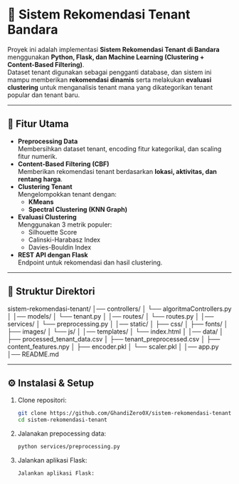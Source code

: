# 🏬 Sistem Rekomendasi Tenant Bandara

Proyek ini adalah implementasi **Sistem Rekomendasi Tenant di Bandara** menggunakan **Python, Flask, dan Machine Learning (Clustering + Content-Based Filtering)**.  
Dataset tenant digunakan sebagai pengganti database, dan sistem ini mampu memberikan **rekomendasi dinamis** serta melakukan **evaluasi clustering** untuk menganalisis tenant mana yang dikategorikan tenant popular dan tenant baru.

---

## 🚀 Fitur Utama
- **Preprocessing Data**  
  Membersihkan dataset tenant, encoding fitur kategorikal, dan scaling fitur numerik.
- **Content-Based Filtering (CBF)**  
  Memberikan rekomendasi tenant berdasarkan **lokasi, aktivitas, dan rentang harga**.
- **Clustering Tenant**  
  Mengelompokkan tenant dengan:
  - **KMeans**
  - **Spectral Clustering (KNN Graph)**
- **Evaluasi Clustering**  
  Menggunakan 3 metrik populer:
  - Silhouette Score
  - Calinski-Harabasz Index
  - Davies-Bouldin Index
- **REST API dengan Flask**  
  Endpoint untuk rekomendasi dan hasil clustering.

---

## 📂 Struktur Direktori
sistem-rekomendasi-tenant/
│── controllers/
│ └── algoritmaControllers.py
│
│── models/
│ └── tenant.py
│
│── routes/
│ └── routes.py
│
│── services/
│ └── preprocessing.py
│
│── static/
│ ├── css/
│ ├── fonts/
│ ├── images/
│ └── js/
│
│── templates/
│ └── index.html
│
│── data/
│ ├── processed_tenant_data.csv
│ ├── tenant_preprocessed.csv
│ ├── content_features.npy
│ ├── encoder.pkl
│ └── scaler.pkl
│
│── app.py
│── README.md

---

## ⚙️ Instalasi & Setup
1. Clone repositori:
   ```bash
   git clone https://github.com/GhandiZero0X/sistem-rekomendasi-tenant.git
   cd sistem-rekomendasi-tenant
2. Jalanakan prepocessing data:
   ```bash
   python services/preprocessing.py
3. Jalankan aplikasi Flask:
   ```bash
   Jalankan aplikasi Flask:
